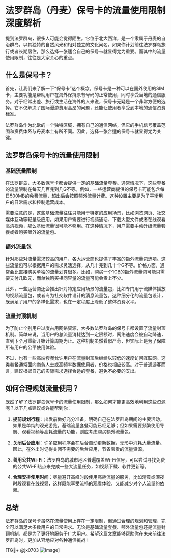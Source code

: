 # 法罗群岛（丹麦）保号卡的流量使用限制深度解析

提到法罗群岛，很多人可能会觉得陌生。它位于北大西洋，是一个隶属于丹麦的自治群岛，以其独特的自然风光和相对独立的文化闻名。如果你计划前往法罗群岛旅行或者长期居住，那么选择一张适合自己的保号卡就显得尤为重要。而其中的流量使用限制，往往是大家关心的重点。

## 什么是保号卡？

首先，让我们来了解一下“保号卡”这个概念。保号卡是一种可以在国外使用的SIM卡，主要功能是帮助用户在海外保持原有号码的正常使用，同时享受当地的通信服务。对于经常出差、旅行或生活在海外的人来说，保号卡无疑是一个非常方便的选择。它不仅解决了国际漫游费用高昂的问题，还能让使用者享受到本地的通信资费标准。

法罗群岛作为北欧的一个独特区域，拥有自己的通信网络，但它的手机信号覆盖范围和资费体系与丹麦本土有所不同。因此，选择一张合适的保号卡就显得尤为关键。

## 法罗群岛保号卡的流量使用限制

### 基础流量限制

在法罗群岛，大多数保号卡都会提供一定的基础流量套餐。通常情况下，这些套餐的流量限制在每天几百兆到几G不等。例如，一些运营商提供的保号卡可能包含每日500MB的免费流量，超出后会按照额外流量计费。这种设置主要是为了平衡用户的日常需求和控制运营成本。

需要注意的是，这些基础流量往往只能用于特定的应用场景，比如浏览网页、社交媒体互动等轻量级应用。如果用户需要进行视频通话、下载大型文件或者在线观看高清视频，那么基础流量很可能不够用。在这种情况下，用户需要手动升级流量套餐或者购买额外的流量包。

### 额外流量包

针对那些对流量需求较高的用户，各大运营商也提供了丰富的额外流量包选项。这些流量包可以根据用户的需求灵活选择，从几十兆到几十个G不等。价格方面，通常会比直接购买单独的流量划算很多。比如，购买一个1GB的额外流量包可能只需要支付几欧元，而单独购买相同容量的流量可能会贵上不少。

此外，一些运营商还会推出针对特定应用场景的流量包，比如专门用于流媒体播放的视频流量包，或者专为社交软件设计的消息流量包。这种细分化的流量包设计，既满足了用户的多样化需求，也在一定程度上降低了整体资费水平。

### 流量封顶机制

为了防止个别用户过度占用网络资源，大多数法罗群岛的保号卡都设置了流量封顶机制。简单来说，当用户的总流量消耗达到一定限额时，网络速度会被自动降速，直到下个月重新开始计算周期为止。这种机制虽然看似严苛，但实际上是为了保障所有用户的公平使用体验。

不过，也有一些高端套餐允许用户在流量封顶后继续以较低的速度访问互联网。这类套餐通常面向商务人士或高频率数据使用者，价格也相应较高。对于普通游客而言，建议根据自己的实际需求选择合适的套餐，避免不必要的支出。

## 如何合理规划流量使用？

既然了解了法罗群岛保号卡的流量使用限制，那么如何才能更高效地利用这些资源呢？以下几点建议或许能帮到你：

1. **提前规划行程**：出发前做好充分准备，明确自己在法罗群岛期间的主要活动。如果是单纯的观光游览，基础流量套餐可能已经足够；但如果需要频繁使用导航、观看视频等高耗流量的功能，则应考虑购买额外流量包。
   
2. **关闭后台应用**：许多应用程序会在后台自动更新数据，无形中消耗大量流量。因此，在外出时记得关闭不需要的后台应用，节省宝贵的流量资源。

3. **善用公共Wi-Fi**：法罗群岛的城市地区普遍覆盖Wi-Fi信号，可以尝试寻找免费的公共Wi-Fi热点来完成一些大流量任务，如视频下载、软件更新等。

4. **合理安排使用时间**：尽量避开高峰时段使用高耗流量的服务，比如清晨或深夜时段观看在线视频，这样既能享受流畅的观看体验，又能减少对个人流量的依赖。

## 总结

法罗群岛的保号卡虽然在流量使用上存在一定限制，但通过合理的规划和管理，完全可以满足大多数用户的日常需求。无论是基础流量套餐、额外流量包还是流量封顶机制，都是为了更好地服务于广大用户。希望这篇文章能够帮助你在未来前往法罗群岛时，更加从容地应对各种通信挑战！

[TG💪+ @jx0703 ![Image](https://github.com/user-attachments/assets/dbca1d08-cadb-493c-b0ec-ad6f7a83f270)]